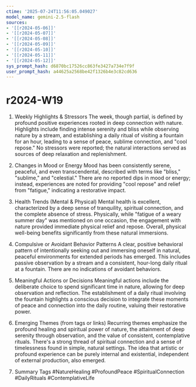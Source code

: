 ```yaml
---
ctime: '2025-07-24T11:56:05.049027'
model_name: gemini-2.5-flash
sources:
- '[[r2024-05-06]]'
- '[[r2024-05-07]]'
- '[[r2024-05-08]]'
- '[[r2024-05-09]]'
- '[[r2024-05-10]]'
- '[[r2024-05-11]]'
- '[[r2024-05-12]]'
sys_prompt_hash: d6870bc17526cc863fe3427a734e7f9f
user_prompt_hash: a44625a2568be42f1326b4e3c82cd636
---
```

# r2024-W19

1. Weekly Highlights & Stressors
The week, though partial, is defined by profound positive experiences rooted in deep connection with nature. Highlights include finding intense serenity and bliss while observing nature by a stream, and establishing a daily ritual of visiting a fountain for an hour, leading to a sense of peace, sublime connection, and "cool repose." No stressors were reported; the natural interactions served as sources of deep relaxation and replenishment.

2. Changes in Mood or Energy
Mood has been consistently serene, peaceful, and even transcendental, described with terms like "bliss," "sublime," and "celestial." There are no reported dips in mood or energy; instead, experiences are noted for providing "cool repose" and relief from "fatigue," indicating a restorative impact.

3. Health Trends (Mental & Physical)
Mental health is excellent, characterized by a deep sense of tranquility, spiritual connection, and the complete absence of stress. Physically, while "fatigue of a weary summer day" was mentioned on one occasion, the engagement with nature provided immediate physical relief and repose. Overall, physical well-being benefits significantly from these natural immersions.

4. Compulsive or Avoidant Behavior Patterns
A clear, positive behavioral pattern of intentionally seeking out and immersing oneself in natural, peaceful environments for extended periods has emerged. This includes passive observation by a stream and a consistent, hour-long daily ritual at a fountain. There are no indications of avoidant behaviors.

5. Meaningful Actions or Decisions
Meaningful actions include the deliberate choice to spend significant time in nature, allowing for deep observation and reflection. The establishment of a daily ritual involving the fountain highlights a conscious decision to integrate these moments of peace and connection into the daily routine, valuing their restorative power.

6. Emerging Themes (from tags or links)
Recurring themes emphasize the profound healing and spiritual power of nature, the attainment of deep serenity through observation, and the value of consistent, contemplative rituals. There's a strong thread of spiritual connection and a sense of timelessness found in simple, natural settings. The idea that artistic or profound experience can be purely internal and existential, independent of external production, also emerged.

7. Summary Tags
#NatureHealing #ProfoundPeace #SpiritualConnection #DailyRituals #ContemplativeLife